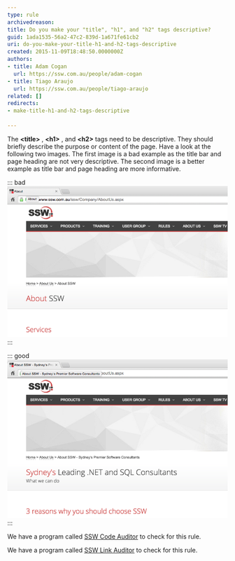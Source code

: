 ```yaml
---
type: rule
archivedreason: 
title: Do you make your "title", "h1", and "h2" tags descriptive?
guid: 1ada1535-56a2-47c2-839d-1a671fe61cb2
uri: do-you-make-your-title-h1-and-h2-tags-descriptive
created: 2015-11-09T18:48:50.0000000Z
authors:
- title: Adam Cogan
  url: https://ssw.com.au/people/adam-cogan
- title: Tiago Araujo
  url: https://ssw.com.au/people/tiago-araujo
related: []
redirects:
- make-title-h1-and-h2-tags-descriptive

---
```


The  **&lt;title&gt;** ,  **&lt;h1&gt;** , and  **&lt;h2&gt;** tags need to be descriptive. They should briefly describe the purpose or content of the page. Have a look at the following two images. The first image is a bad example as the title bar and page heading are not very descriptive. The second image is a better example as title bar and page heading are more informative.

<!--endintro-->


::: bad  
![Figure: Bad Example - non-descriptive title/headings](bad-title-headings.png)  
:::


::: good  
![Figure: Good Example - descriptive title/headings](good-title-headings.png)  
:::

We have a program called     [SSW Code Auditor](http://codeauditor.com/) to check for this rule.

We have a program called     [SSW Link Auditor](https://sswlinkauditor.com/) to check for this rule.
